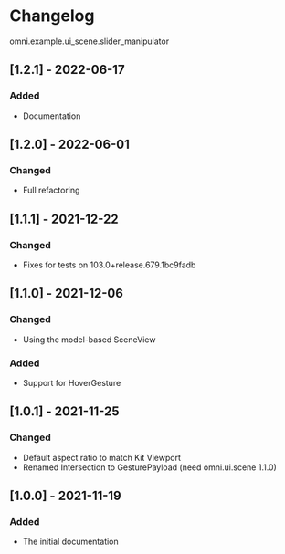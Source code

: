 # Changelog

omni.example.ui_scene.slider_manipulator

## [1.2.1] - 2022-06-17
### Added
- Documentation

## [1.2.0] - 2022-06-01
### Changed
- Full refactoring

## [1.1.1] - 2021-12-22
### Changed
- Fixes for tests on 103.0+release.679.1bc9fadb

## [1.1.0] - 2021-12-06
### Changed
- Using the model-based SceneView
### Added
- Support for HoverGesture

## [1.0.1] - 2021-11-25
### Changed
- Default aspect ratio to match Kit Viewport
- Renamed Intersection to GesturePayload (need omni.ui.scene 1.1.0)

## [1.0.0] - 2021-11-19
### Added
- The initial documentation
